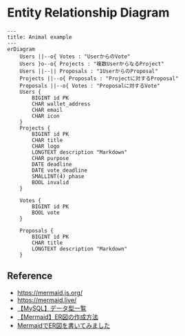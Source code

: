 # Entity Relationship Diagram

```mermaid
---
title: Animal example
---
erDiagram
    Users ||--o{ Votes : "UserからのVote"
    Users }o--o{ Projects : "複数UserからなるProject"
    Users ||--|| Proposals : "1UserからのProposal"
    Projects ||--o{ Proposals : "Projectに対するProposal"
    Proposals ||--o{ Votes : "Proposalに対するVote"
    Users {
        BIGINT id PK
        CHAR wallet_address
        CHAR email
        CHAR icon
    }
    Projects {
        BIGINT id PK
        CHAR title
        CHAR logo
        LONGTEXT description "Markdown"
        CHAR purpose
        DATE deadline
        DATE vote_deadline
        SMALLINT(4) phase
        BOOL invalid
    }

    Votes {
        BIGINT id PK
        BOOL vote
    }

    Proposals {
        BIGINT id PK
        CHAR title
        LONGTEXT description "Markdown"
    }
```

## Reference

- https://mermaid.js.org/
- https://mermaid.live/
- [【MySQL】データ型一覧](https://ysklog.net/mysql/1797.html)
- [【Mermaid】ER図の作成方法](https://qiita.com/P-man_Brown/items/33834fe6dd4833dc1809)
- [MermaidでER図を書いてみました](https://zenn.dev/aldagram_tech/articles/a10166f763d30e)
